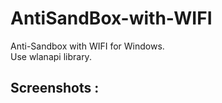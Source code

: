 # AntiSandBox-with-WIFI
Anti-Sandbox with WIFI for Windows.  
Use wlanapi library.  

## Screenshots :
